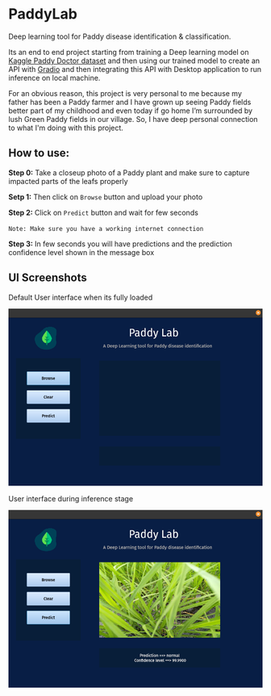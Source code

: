 # PaddyLab

Deep learning tool for Paddy disease identification & classification. 

Its an end to end project starting from training a Deep learning model on [Kaggle Paddy Doctor dataset]('https://www.kaggle.com/competitions/paddy-disease-classification/data') and then using our trained model to create an API with [Gradio](https://www.gradio.app/) and then integrating this API with Desktop application to run inference on local machine. 

For an obvious reason, this project is very personal to me because my father has been a Paddy farmer and I have grown up seeing Paddy fields better part of my childhood and even today if go home I’m surrounded by lush Green Paddy fields in our village. So, I have deep personal connection to what I'm doing with this project.

## How to use:

**Step 0:** Take a closeup photo of a Paddy plant and make sure to capture impacted parts of the leafs properly

**Setp 1:** Then click on `Browse` button and upload your photo

**Step 2:** Click on `Predict` button and wait for few seconds

`Note: Make sure you have a working internet connection`

**Step 3:** In few seconds you will have predictions and the prediction confidence level shown in the message box




## UI Screenshots

Default User interface when its fully loaded

!['Default UI'](/img/Default_UI.png)

User interface during inference stage

![](/img/Inference_UI.png)